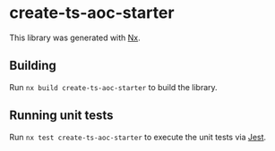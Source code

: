 # create-ts-aoc-starter

This library was generated with [Nx](https://nx.dev).

## Building

Run `nx build create-ts-aoc-starter` to build the library.

## Running unit tests

Run `nx test create-ts-aoc-starter` to execute the unit tests via [Jest](https://jestjs.io).
